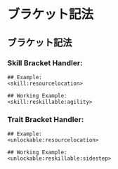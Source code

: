 # ブラケット記法

## ブラケット記法

### Skill Bracket Handler:
```
## Example:
<skill:resourcelocation>

## Working Example:
<skill:reskillable:agility>
```

### Trait Bracket Handler:
```
## Example:
<unlockable:resourcelocation>

## Working Example:
<unlockable:reskillable:sidestep>
```
